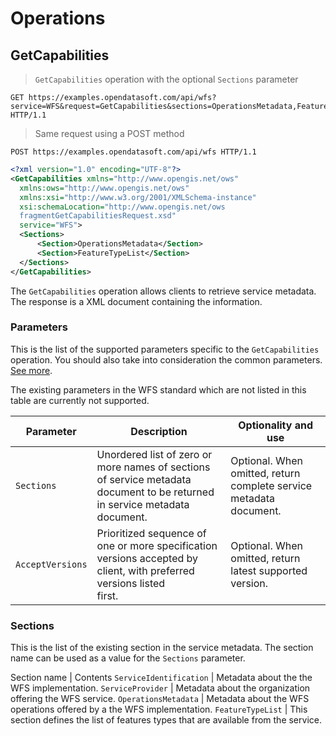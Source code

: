 # Operations

## GetCapabilities

> `GetCapabilities` operation with the optional `Sections` parameter

```http
GET https://examples.opendatasoft.com/api/wfs?service=WFS&request=GetCapabilities&sections=OperationsMetadata,FeatureTypeList HTTP/1.1
```

> Same request using a POST method

```http
POST https://examples.opendatasoft.com/api/wfs HTTP/1.1
```

```xml
<?xml version="1.0" encoding="UTF-8"?>
<GetCapabilities xmlns="http://www.opengis.net/ows"
  xmlns:ows="http://www.opengis.net/ows"
  xmlns:xsi="http://www.w3.org/2001/XMLSchema-instance"
  xsi:schemaLocation="http://www.opengis.net/ows
  fragmentGetCapabilitiesRequest.xsd"
  service="WFS">
  <Sections>
      <Section>OperationsMetadata</Section>
      <Section>FeatureTypeList</Section>
  </Sections>
</GetCapabilities>
```

The `GetCapabilities` operation allows clients to retrieve service metadata. The response is a XML document
containing the information.

### Parameters

This is the list of the supported parameters specific to the `GetCapabilities` operation. You should also take into
consideration the common parameters. [See more](#parameters).

The existing parameters in the WFS standard which are not listed in this table are currently not supported.

Parameter | Description | Optionality and use
--------- | ----------- | -------------------
`Sections` | Unordered list of zero or more names of sections of service metadata document to be returned in service metadata <br> document. | Optional. When omitted, return complete service metadata document.
`AcceptVersions` | Prioritized sequence of one or more specification versions accepted by client, with preferred versions listed <br> first. | Optional. When omitted, return latest supported version.

### Sections

This is the list of the existing section in the service metadata. The section name can be used as a value for the
`Sections` parameter.

Section name | Contents
`ServiceIdentification` | Metadata about the the WFS implementation.
`ServiceProvider` | Metadata about the organization offering the WFS service.
`OperationsMetadata` | Metadata about the WFS operations offered by a the WFS implementation.
`FeatureTypeList` | This section defines the list of features types that are available from the service.
